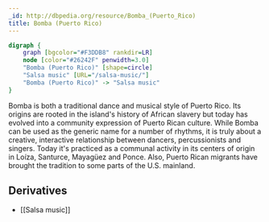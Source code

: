 ```yaml
---
_id: http://dbpedia.org/resource/Bomba_(Puerto_Rico)
title: Bomba (Puerto Rico)
---
```


```dot
digraph {
	graph [bgcolor="#F3DDB8" rankdir=LR]
	node [color="#26242F" penwidth=3.0]
	"Bomba (Puerto Rico)" [shape=circle]
	"Salsa music" [URL="/salsa-music/"]
	"Bomba (Puerto Rico)" -> "Salsa music"
}
```

Bomba is both a traditional dance and musical style of Puerto Rico. Its origins are rooted in the island's history of African slavery but today has evolved into a community expression of Puerto Rican culture. While Bomba can be used as the generic name for a number of rhythms, it is truly about a creative, interactive relationship between dancers, percussionists and singers. Today it's practiced as a communal activity in its centers of origin in Loíza, Santurce, Mayagüez and Ponce. Also, Puerto Rican migrants have brought the tradition to some parts of the U.S. mainland.

## Derivatives
- [[Salsa music]]
